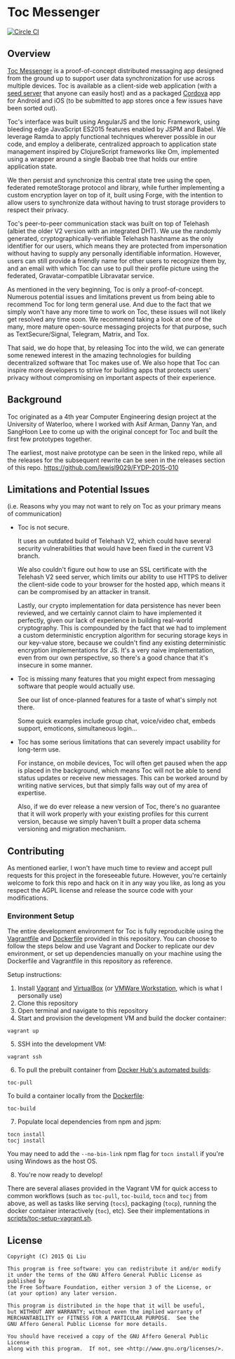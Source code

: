 # Toc Messenger

[![Circle CI](https://circleci.com/gh/lewisl9029/toc.svg?style=svg&circle-token=1b2ccd52352469342382def79f8154faf0955c73)](https://circleci.com/gh/lewisl9029/toc)

## Overview

[Toc Messenger]() is a proof-of-concept distributed messaging app designed from the ground up to support user data synchronization for use across multiple devices. Toc is available as a client-side web application (with a [seed server]() that anyone can easily host) and as a packaged [Cordova](https://cordova.apache.org/) app for Android and iOS (to be submitted to app stores once a few issues have been sorted out).

Toc's interface was built using AngularJS and the Ionic Framework, using bleeding edge JavaScript ES2015 features enabled by JSPM and Babel. We leverage Ramda to apply functional techniques wherever possible in our code, and employ a deliberate, centralized approach to application state management inspired by ClojureScript frameworks like Om, implemented using a wrapper around a single Baobab tree that holds our entire application state.

We then persist and synchronize this central state tree using the open, federated remoteStorage protocol and library, while further implementing a custom encryption layer on top of it, built using Forge, with the intention to allow users to synchronize data without having to trust storage providers to respect their privacy.

Toc's peer-to-peer communication stack was built on top of Telehash (albiet the older V2 version with an integrated DHT). We use the randomly generated, cryptographically-verifiable Telehash hashname as the only identifier for our users, which means they are protected from impersonation without having to supply any personally identifiable information. However, users can still provide a friendly name for other users to recognize them by, and an email with which Toc can use to pull their profile picture using the federated, Gravatar-compatible Libravatar service.

As mentioned in the very beginning, Toc is only a proof-of-concept. Numerous potential issues and limitations prevent us from being able to recommend Toc for long term general use. And due to the fact that we simply won't have any more time to work on Toc, these issues will not likely get resolved any time soon. We recommend taking a look at one of the many, more mature open-source messaging projects for that purpose, such as TextSecure/Signal, Telegram, Matrix, and Tox.

That said, we do hope that, by releasing Toc into the wild, we can generate some renewed interest in the amazing technologies for building decentralized software that Toc makes use of. We also hope that Toc can inspire more developers to strive for building apps that protects users' privacy without compromising on important aspects of their experience.

## Background

Toc originated as a 4th year Computer Engineering design project at the University of Waterloo, where I worked with Asif Arman, Danny Yan, and SangHoon Lee to come up with the original concept for Toc and built the first few prototypes together.

The earliest, most naive prototype can be seen in the linked repo, while all the  releases for the subsequent rewrite can be seen in the releases section of this repo. https://github.com/lewisl9029/FYDP-2015-010

## Limitations and Potential Issues

(i.e. Reasons why you may not want to rely on Toc as your primary means of communication)

- Toc is not secure.

  It uses an outdated build of Telehash V2, which could have several security vulnerabilities that would have been fixed in the current V3 branch.

  We also couldn't figure out how to use an SSL certificate with the Telehash V2 seed server, which limits our ability to use HTTPS to deliver the client-side code to your browser for the hosted app, which means it can be compromised by an attacker in transit.

  Lastly, our crypto implementation for data persistence has never been reviewed, and we certainly cannot claim to have implemented it perfectly, given our lack of experience in building real-world cryptography. This is compounded by the fact that we had to implement a custom deterministic encryption algorithm for securing storage keys in our key-value store, because we couldn't find any existing deterministic encryption implementations for JS. It's a very naive implementation, even from our own perspective, so there's a good chance that it's insecure in some manner.

- Toc is missing many features that you might expect from messaging software that people would actually use.

  See our list of once-planned features for a taste of what's simply not there.

  Some quick examples include group chat, voice/video chat, embeds support, emoticons, simultaneous login...

- Toc has some serious limitations that can severely impact usability for long-term use.

  For instance, on mobile devices, Toc will often get paused when the app is placed in the background, which means Toc will not be able to send status updates or receive new messages. This can be worked around by writing native services, but that simply falls way out of my area of expertise.

  Also, if we do ever release a new version of Toc, there's no guarantee that it will work properly with your existing profiles for this current version, because we simply haven't built a proper data schema versioning and migration mechanism.

## Contributing

As mentioned earlier, I won't have much time to review and accept pull requests for this project in the foreseeable future. However, you're certainly welcome to fork this repo and hack on it in any way you like, as long as you respect the AGPL license and release the source code with your modifications.

### Environment Setup

The entire development environment for Toc is fully reproducible using the [Vagrantfile](Vagrantfile) and [Dockerfile](Dockerfile) provided in this repository. You can choose to follow the steps below and use Vagrant and Docker to replicate our dev environment, or set up dependencies manually on your machine using the Dockerfile and Vagrantfile in this repository as reference.

Setup instructions:

1. Install [Vagrant](https://www.vagrantup.com/) and [VirtualBox](https://www.virtualbox.org/) (or [VMWare Workstation](http://www.vmware.com/ca/en/products/workstation), which is what I personally use)
2. Clone this repository
3. Open terminal and navigate to this repository
4. Start and provision the development VM and build the docker container:
  ```
  vagrant up
  ```

5. SSH into the development VM:
  ```
  vagrant ssh
  ```

6. To pull the prebuilt container from [Docker Hub's automated builds](https://hub.docker.com/r/lewisl9029/toc-dev/):
  ```
  toc-pull
  ```

  To build a container locally from the [Dockerfile](Dockerfile):
  ```
  toc-build
  ```

7. Populate local dependencies from npm and jspm:
  ```
  tocn install
  tocj install
  ```

  You may need to add the `--no-bin-link` npm flag for `tocn install` if you're using Windows as the host OS.

8. You're now ready to develop!

  There are several aliases provided in the Vagrant VM for quick access to common workflows (such as `toc-pull`, `toc-build`, `tocn` and `tocj` from above, as well as tasks like serving (`tocs`), packaging (`tocp`), running the docker container interactively (`toc`), etc). See their implementations in [scripts/toc-setup-vagrant.sh](scripts/toc-setup-vagrant.sh).


## License
```
Copyright (C) 2015 Qi Liu

This program is free software: you can redistribute it and/or modify
it under the terms of the GNU Affero General Public License as published by
the Free Software Foundation, either version 3 of the License, or
(at your option) any later version.

This program is distributed in the hope that it will be useful,
but WITHOUT ANY WARRANTY; without even the implied warranty of
MERCHANTABILITY or FITNESS FOR A PARTICULAR PURPOSE.  See the
GNU Affero General Public License for more details.

You should have received a copy of the GNU Affero General Public License
along with this program.  If not, see <http://www.gnu.org/licenses/>.
```
